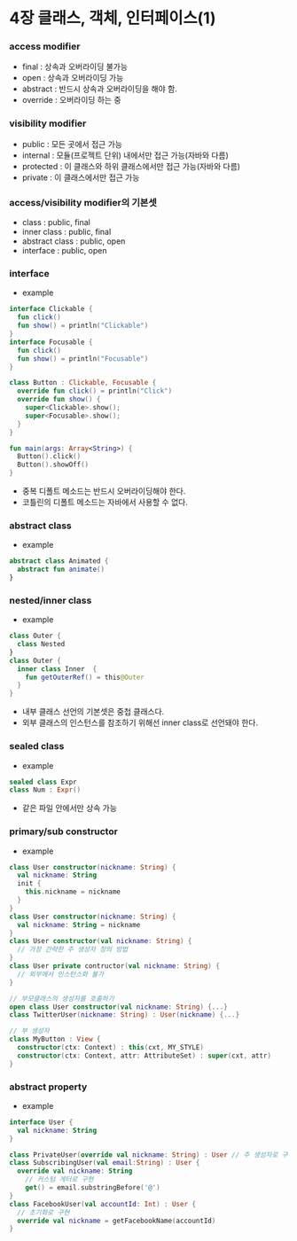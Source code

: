 # 4장 클래스, 객체, 인터페이스(1)
### access modifier
- final : 상속과 오버라이딩 불가능
- open : 상속과 오버라이딩 가능
- abstract : 반드시 상속과 오버라이딩을 해야 함.
- override : 오버라이딩 하는 중

### visibility modifier
- public : 모든 곳에서 접근 가능
- internal : 모듈(프로젝트 단위) 내에서만 접근 가능(자바와 다름)
- protected : 이 클래스와 하위 클래스에서만 접근 가능(자바와 다름)
- private : 이 클래스에서만 접근 가능

### access/visibility modifier의 기본셋
- class : public, final 
- inner class : public, final
- abstract class : public, open
- interface : public, open

### interface
- example
```kotlin
interface Clickable {
  fun click()
  fun show() = println("Clickable")
}
interface Focusable {
  fun click()
  fun show() = println("Focusable")
}

class Button : Clickable, Focusable {
  override fun click() = println("Click")
  override fun show() { 
    super<Clickable>.show();
    super<Focusable>.show();
  }
}

fun main(args: Array<String>) {
  Button().click()
  Button().showOff()
}
```
- 중복 디폴트 메소드는 반드시 오버라이딩해야 한다.
- 코틀린의 디폴트 메소드는 자바에서 사용할 수 없다.

### abstract class
- example
```kotlin
abstract class Animated {
  abstract fun animate()
}
```

### nested/inner class
- example
```kotlin
class Outer {
  class Nested
}
class Outer {
  inner class Inner  {
    fun getOuterRef() = this@Outer
  }
}
```
- 내부 클래스 선언의 기본셋은 중첩 클래스다.
- 외부 클래스의 인스턴스를 참조하기 위해선 inner class로 선언돼야 한다.

### sealed class
- example
```kotlin
sealed class Expr
class Num : Expr()
```
- 같은 파일 안에서만 상속 가능

### primary/sub constructor
- example
```kotlin
class User constructor(nickname: String) {
  val nickname: String
  init {
    this.nickname = nickname
  }
}
class User constructor(nickname: String) {
  val nickname: String = nickname
}
class User constructor(val nickname: String) {
  // 가장 간략한 주 생성자 정의 방법
}
class User private contructor(val nickname: String) {
  // 외부에서 인스턴스화 불가
}

// 부모클래스의 생성자를 호출하기
open class User constructor(val nickname: String) {...}
class TwitterUser(nickname: String) : User(nickname) {...}

// 부 생성자
class MyButton : View {
  constructor(ctx: Context) : this(cxt, MY_STYLE)
  constructor(ctx: Context, attr: AttributeSet) : super(cxt, attr)
}
```

### abstract property
- example
```kotlin
interface User {
  val nickname: String
}

class PrivateUser(override val nickname: String) : User // 주 생성자로 구현
class SubscribingUser(val email:String) : User {
  override val nickname: String
    // 커스텀 게터로 구현
    get() = email.substringBefore('@')
}
class FacebookUser(val accountId: Int) : User {
  // 초기화로 구현
  override val nickname = getFacebookName(accountId)
}
```
